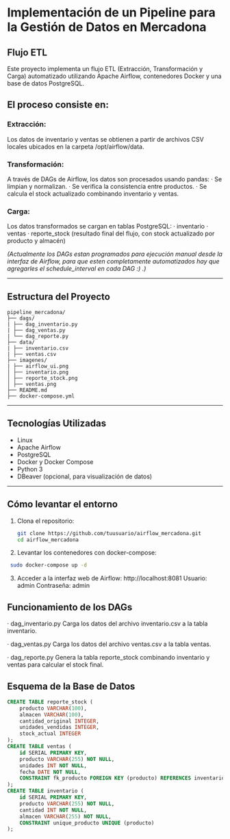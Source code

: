 # Implementación de un Pipeline para la Gestión de Datos en Mercadona

## Flujo ETL
Este proyecto implementa un flujo ETL (Extracción, Transformación y Carga) automatizado utilizando Apache Airflow, contenedores Docker y una base de datos PostgreSQL.

## El proceso consiste en:
### Extracción:
Los datos de inventario y ventas se obtienen a partir de archivos CSV locales ubicados en la carpeta /opt/airflow/data.
### Transformación:
A través de DAGs de Airflow, los datos son procesados usando pandas:
        · Se limpian y normalizan.
        · Se verifica la consistencia entre productos.
        · Se calcula el stock actualizado combinando inventario y ventas.
### Carga:
Los datos transformados se cargan en tablas PostgreSQL:
        · inventario
        · ventas
        · reporte_stock (resultado final del flujo, con stock actualizado por producto y almacén)

*(Actualmente los DAGs estan programados para ejecución manual desde la interfaz de Airflow, para que esten completamente automatizados hay que agregarles el schedule_interval en cada DAG :) .)*

---

## Estructura del Proyecto
```
pipeline_mercadona/
├── dags/
| ├── dag_inventario.py
| ├── dag_ventas.py
| └── dag_reporte.py
├── data/
| ├── inventario.csv
| ├── ventas.csv
├── imagenes/
| ├── airflow_ui.png 
│ ├── inventario.png
│ ├── reporte_stock.png
│ ├── ventas.png
├── README.md 
├── docker-compose.yml
```
---

## Tecnologías Utilizadas
- Linux
- Apache Airflow
- PostgreSQL
- Docker y Docker Compose
- Python 3
- DBeaver (opcional, para visualización de datos)

---

## Cómo levantar el entorno

1. Clona el repositorio:
   ```bash
   git clone https://github.com/tuusuario/airflow_mercadona.git
   cd airflow_mercadona
   ```
2. Levantar los contenedores con docker-compose:
  ```bash
   sudo docker-compose up -d
  ```
3. Acceder a la interfaz web de Airflow:
   http://localhost:8081
    Usuario: admin
    Contraseña: admin

## Funcionamiento de los DAGs
· dag_inventario.py
  Carga los datos del archivo inventario.csv a la tabla inventario.

· dag_ventas.py
  Carga los datos del archivo ventas.csv a la tabla ventas.

· dag_reporte.py
  Genera la tabla reporte_stock combinando inventario y ventas para calcular el stock final.
## Esquema de la Base de Datos
```sql
CREATE TABLE reporte_stock (
    producto VARCHAR(100),
    almacen VARCHAR(100),
    cantidad_original INTEGER,
    unidades_vendidas INTEGER,
    stock_actual INTEGER
);
CREATE TABLE ventas (
    id SERIAL PRIMARY KEY,
    producto VARCHAR(255) NOT NULL,
    unidades INT NOT NULL,
    fecha DATE NOT NULL,
    CONSTRAINT fk_producto FOREIGN KEY (producto) REFERENCES inventario(producto)
);
CREATE TABLE inventario (
    id SERIAL PRIMARY KEY,
    producto VARCHAR(255) NOT NULL,
    cantidad INT NOT NULL,
    almacen VARCHAR(255) NOT NULL,
    CONSTRAINT unique_producto UNIQUE (producto)
);
```

